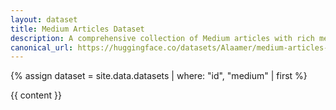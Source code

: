 ```yaml
---
layout: dataset
title: Medium Articles Dataset
description: A comprehensive collection of Medium articles with rich metadata
canonical_url: https://huggingface.co/datasets/Alaamer/medium-articles-posts-with-content
---
```

{% assign dataset = site.data.datasets | where: "id", "medium" | first %}

{{ content }} 